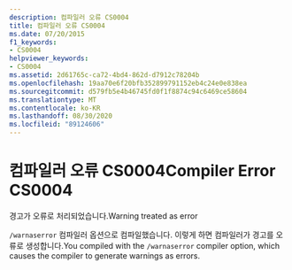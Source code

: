 ```yaml
---
description: 컴파일러 오류 CS0004
title: 컴파일러 오류 CS0004
ms.date: 07/20/2015
f1_keywords:
- CS0004
helpviewer_keywords:
- CS0004
ms.assetid: 2d61765c-ca72-4bd4-862d-d7912c78204b
ms.openlocfilehash: 19aa70e6f20bfb352899791152eb4c24e0e838ea
ms.sourcegitcommit: d579fb5e4b46745fd0f1f8874c94c6469ce58604
ms.translationtype: MT
ms.contentlocale: ko-KR
ms.lasthandoff: 08/30/2020
ms.locfileid: "89124606"
---
```

# <a name="compiler-error-cs0004"></a><span data-ttu-id="85b24-103">컴파일러 오류 CS0004</span><span class="sxs-lookup"><span data-stu-id="85b24-103">Compiler Error CS0004</span></span>
<span data-ttu-id="85b24-104">경고가 오류로 처리되었습니다.</span><span class="sxs-lookup"><span data-stu-id="85b24-104">Warning treated as error</span></span>  
  
 <span data-ttu-id="85b24-105">`/warnaserror` 컴파일러 옵션으로 컴파일했습니다. 이렇게 하면 컴파일러가 경고를 오류로 생성합니다.</span><span class="sxs-lookup"><span data-stu-id="85b24-105">You compiled with the `/warnaserror` compiler option, which causes the compiler to generate warnings as errors.</span></span>

